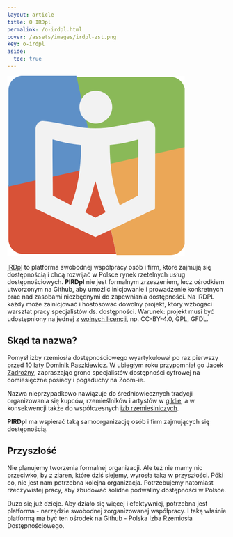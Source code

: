 ```yaml
---
layout: article
title: O IRDpl
permalink: /o-irdpl.html
cover: /assets/images/irdpl-zst.png
key: o-irdpl
aside:
  toc: true
---
```



<div class="item">
  <div class="item__image">
    <img class="image image--sm" src="/assets/images/irdpl-zst.png" alt="Logo PIRD"/>
  </div>
  <div class="item__content">
     <div class="item__description">
      <p><abbr title="Polska Izba Rzemiosła Dostępnościowego">IRDpl</abbr> to platforma swobodnej współpracy osób i firm, które zajmują się dostępnością i chcą rozwijać w&nbsp;Polsce rynek rzetelnych usług dostępnościowych. <strong>PIRDpl</strong> nie jest formalnym zrzeszeniem, lecz ośrodkiem utworzonym na Github, aby umożlić inicjowanie i prowadzenie konkretnych prac nad zasobami niezbędnymi do zapewniania dostępności. Na&nbsp;IRDPL każdy może zainicjować i hostosować dowolny projekt, który wzbogaci warsztat pracy specjalistów ds.&nbsp;dostępności. Warunek: projekt musi być udostępniony na jednej z&nbsp;<a href="https://prawokultury.pl/kurs/wolne-licencje">wolnych licencji</a>, np. CC-BY-4.0, GPL, GFDL.</p>
    </div>
  </div>
</div>

  


<!--more-->
## Skąd ta nazwa?
Pomysł izby rzemiosła dostępnościowego wyartykułował po raz pierwszy przed 10 laty [Dominik Paszkiewicz](https://www.linkedin.com/in/dominikpaszkiewicz/?originalSubdomain=pl). <!-- Jeśli nie wiesz, kto zacz, poszukaj w Googlach 
[Dostępność serwisów internetowych&hellip;](http://www.niepelnosprawni.pl/ledge/x/249472). -->W&nbsp;ubiegłym roku przypomniał go [Jacek Zadrożny](https://www.linkedin.com/in/jaczad/), zapraszając grono specjalistów dostępności cyfrowej na comiesięczne posiady i pogaduchy na Zoom-ie. 

Nazwa nieprzypadkowo nawiązuje do średniowiecznych tradycji organizowania się kupców, rzemieślników i artystów w&nbsp;[gildie](https://pl.wikipedia.org/wiki/Gildia_(historia)), a w konsekwencji także do współczesnych [izb rzemieślniczych](https://pl.wikipedia.org/wiki/Izba_rzemie%C5%9Blnicza). 

**PIRDpl** ma wspierać taką samoorganizację osób i firm zajmujących się dostępnością. 

## Przyszłość

Nie planujemy tworzenia formalnej organizacji. Ale też nie mamy nic przeciwko, by z ziaren, które dziś siejemy, wyrosła taka w przyszłości. 
Póki co, nie jest nam potrzebna kolejna organizacja. Potrzebujemy natomiast rzeczywistej pracy, aby zbudować solidne podwaliny dostępności w Polsce.

Dużo się już dzieje. Aby działo się więcej i efektywniej, potrzebna jest platforma - narzędzie swobodnej zorganizowanej współpracy. I taką właśnie platformą ma być ten ośrodek na Github -  Polska Izba Rzemiosła Dostępnościowego.      
